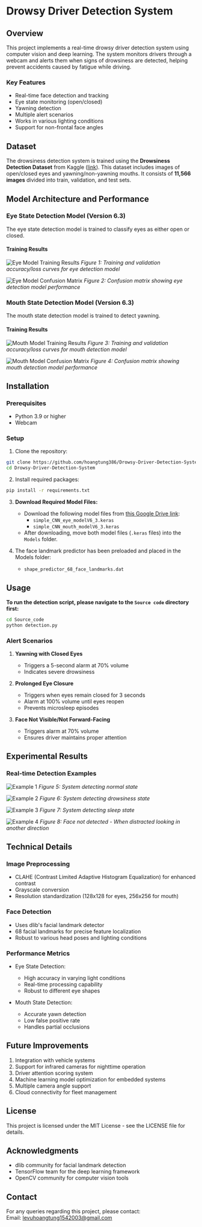 # Drowsy Driver Detection System

## Overview
This project implements a real-time drowsy driver detection system using computer vision and deep learning. The system monitors drivers through a webcam and alerts them when signs of drowsiness are detected, helping prevent accidents caused by fatigue while driving.

### Key Features
- Real-time face detection and tracking
- Eye state monitoring (open/closed)
- Yawning detection
- Multiple alert scenarios
- Works in various lighting conditions
- Support for non-frontal face angles

## Dataset
The drowsiness detection system is trained using the **Drowsiness Detection Dataset** from Kaggle ([link](https://www.kaggle.com/datasets/hoangtung719/drowsiness-dataset)). This dataset includes images of open/closed eyes and yawning/non-yawning mouths. It consists of **11,566 images** divided into train, validation, and test sets.

## Model Architecture and Performance

### Eye State Detection Model (Version 6.3)
The eye state detection model is trained to classify eyes as either open or closed.

#### Training Results
![Eye Model Training Results](Image/Plot_eye_training_results.png)
*Figure 1: Training and validation accuracy/loss curves for eye detection model*

![Eye Model Confusion Matrix](Image/Eye_confusion_matrix.png)
*Figure 2: Confusion matrix showing eye detection model performance*

### Mouth State Detection Model (Version 6.3)
The mouth state detection model is trained to detect yawning.

#### Training Results
![Mouth Model Training Results](Image/Plot_mouth_training_results.png)
*Figure 3: Training and validation accuracy/loss curves for mouth detection model*

![Mouth Model Confusion Matrix](Image/Mouth_confusion_matrix.png)
*Figure 4: Confusion matrix showing mouth detection model performance*

## Installation

### Prerequisites
- Python 3.9 or higher
- Webcam

### Setup
1. Clone the repository:
```bash
git clone https://github.com/hoangtung386/Drowsy-Driver-Detection-System.git
cd Drowsy-Driver-Detection-System
```

2. Install required packages:
```bash
pip install -r requirements.txt
```

3. **Download Required Model Files:**
    - Download the following model files from [this Google Drive link](https://drive.google.com/drive/folders/1gsN7ZrrrcjxTNn6BnZaLG-UdtJym7Dz1?usp=sharing):
        - `simple_CNN_eye_modelV6_3.keras`
        - `simple_CNN_mouth_modelV6_3.keras`
    - After downloading, move both model files (`.keras` files) into the `Models` folder.
    
4. The face landmark predictor has been preloaded and placed in the Models folder:
   - `shape_predictor_68_face_landmarks.dat`

## Usage
**To run the detection script, please navigate to the `Source code` directory first:**
```bash
cd Source_code
python detection.py
```

### Alert Scenarios
1. **Yawning with Closed Eyes**
   - Triggers a 5-second alarm at 70% volume
   - Indicates severe drowsiness

2. **Prolonged Eye Closure**
   - Triggers when eyes remain closed for 3 seconds
   - Alarm at 100% volume until eyes reopen
   - Prevents microsleep episodes

3. **Face Not Visible/Not Forward-Facing**
   - Triggers alarm at 70% volume
   - Ensures driver maintains proper attention

## Experimental Results

### Real-time Detection Examples
![Example 1](Image/Status_normal.png)
*Figure 5: System detecting normal state*

![Example 2](Image/Drowsy_warning.png)
*Figure 6: System detecting drowsiness state*

![Example 3](Image/Sleep_warning.png)
*Figure 7: System detecting sleep state*

![Example 4](Image/Face_not_detected.png)
*Figure 8: Face not detected - When distracted looking in another direction*


## Technical Details

### Image Preprocessing
- CLAHE (Contrast Limited Adaptive Histogram Equalization) for enhanced contrast
- Grayscale conversion
- Resolution standardization (128x128 for eyes, 256x256 for mouth)

### Face Detection
- Uses dlib's facial landmark detector
- 68 facial landmarks for precise feature localization
- Robust to various head poses and lighting conditions

### Performance Metrics
- Eye State Detection:
  - High accuracy in varying light conditions
  - Real-time processing capability
  - Robust to different eye shapes

- Mouth State Detection:
  - Accurate yawn detection
  - Low false positive rate
  - Handles partial occlusions

## Future Improvements
1. Integration with vehicle systems
2. Support for infrared cameras for nighttime operation
3. Driver attention scoring system
4. Machine learning model optimization for embedded systems
5. Multiple camera angle support
6. Cloud connectivity for fleet management

## License
This project is licensed under the MIT License - see the LICENSE file for details.

## Acknowledgments
- dlib community for facial landmark detection
- TensorFlow team for the deep learning framework
- OpenCV community for computer vision tools

## Contact
For any queries regarding this project, please contact:<br>
Email: levuhoangtung1542003@gmail.com